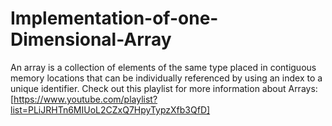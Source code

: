 # Implementation-of-one-Dimensional-Array
An array is a collection of elements of the same type placed in contiguous memory locations that can be individually referenced by using an index to a unique identifier.
Check out this playlist for more information about Arrays:[https://www.youtube.com/playlist?list=PLiJRHTn6MIUoL2CZxQ7HpyTypzXfb3QfD]
